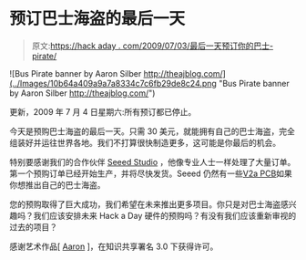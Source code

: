# 预订巴士海盗的最后一天

> 原文:[https://hack aday . com/2009/07/03/最后一天预订你的巴士-pirate/](https://hackaday.com/2009/07/03/last-day-to-preorder-your-bus-pirate/)

![Bus Pirate banner by Aaron Silber http://theajblog.com/](../Images/10b64a409a9a7a8334c7c6fb29de8c24.png "Bus Pirate banner by Aaron Silber http://theajblog.com/")

更新，2009 年 7 月 4 日星期六:所有预订都已停止。

今天是预购巴士海盗的最后一天。只需 30 美元，就能拥有自己的巴士海盗，完全组装好并运往世界各地。我们不打算很快制造更多，这可能是你最后的机会。

特别要感谢我们的合作伙伴 [Seeed Studio](http://www.seeedstudio.com/) ，他像专业人士一样处理了大量订单。第一个预购订单已经开始生产，并将尽快发货。Seeed 仍然有一些[V2a PCB](http://www.seeedstudio.com/depot/the-bus-pirate-v2-pcb-p-330.html)如果你想推出自己的巴士海盗。

您的预购取得了巨大成功，我们希望在未来推出更多项目。你只是对巴士海盗感兴趣吗？我们应该安排未来 Hack a Day 硬件的预购吗？有没有我们应该重新审视的过去的项目？

感谢艺术作品[ [Aaron](http://theajblog.com/) ]，在知识共享署名 3.0 下获得许可。